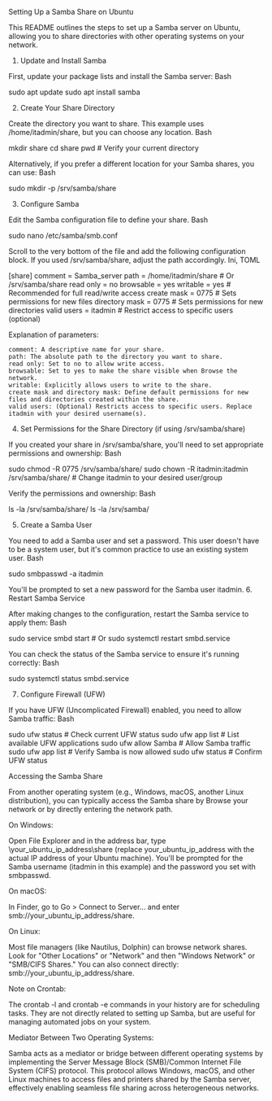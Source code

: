 
Setting Up a Samba Share on Ubuntu

This README outlines the steps to set up a Samba server on Ubuntu, allowing you to share directories with other operating systems on your network.
1. Update and Install Samba

First, update your package lists and install the Samba server:
Bash

sudo apt update
sudo apt install samba

2. Create Your Share Directory

Create the directory you want to share. This example uses /home/itadmin/share, but you can choose any location.
Bash

mkdir share
cd share
pwd # Verify your current directory

Alternatively, if you prefer a different location for your Samba shares, you can use:
Bash

sudo mkdir -p /srv/samba/share

3. Configure Samba

Edit the Samba configuration file to define your share.
Bash

sudo nano /etc/samba/smb.conf

Scroll to the very bottom of the file and add the following configuration block. If you used /srv/samba/share, adjust the path accordingly.
Ini, TOML

[share]
comment = Samba_server
path = /home/itadmin/share  # Or /srv/samba/share
read only = no
browsable = yes
writable = yes # Recommended for full read/write access
create mask = 0775 # Sets permissions for new files
directory mask = 0775 # Sets permissions for new directories
valid users = itadmin # Restrict access to specific users (optional)

Explanation of parameters:

    comment: A descriptive name for your share.
    path: The absolute path to the directory you want to share.
    read only: Set to no to allow write access.
    browsable: Set to yes to make the share visible when Browse the network.
    writable: Explicitly allows users to write to the share.
    create mask and directory mask: Define default permissions for new files and directories created within the share.
    valid users: (Optional) Restricts access to specific users. Replace itadmin with your desired username(s).

4. Set Permissions for the Share Directory (if using /srv/samba/share)

If you created your share in /srv/samba/share, you'll need to set appropriate permissions and ownership:
Bash

sudo chmod -R 0775 /srv/samba/share/
sudo chown -R itadmin:itadmin /srv/samba/share/ # Change itadmin to your desired user/group

Verify the permissions and ownership:
Bash

ls -la /srv/samba/share/
ls -la /srv/samba/

5. Create a Samba User

You need to add a Samba user and set a password. This user doesn't have to be a system user, but it's common practice to use an existing system user.
Bash

sudo smbpasswd -a itadmin

You'll be prompted to set a new password for the Samba user itadmin.
6. Restart Samba Service

After making changes to the configuration, restart the Samba service to apply them:
Bash

sudo service smbd start # Or sudo systemctl restart smbd.service

You can check the status of the Samba service to ensure it's running correctly:
Bash

sudo systemctl status smbd.service

7. Configure Firewall (UFW)

If you have UFW (Uncomplicated Firewall) enabled, you need to allow Samba traffic:
Bash

sudo ufw status      # Check current UFW status
sudo ufw app list    # List available UFW applications
sudo ufw allow Samba # Allow Samba traffic
sudo ufw app list    # Verify Samba is now allowed
sudo ufw status      # Confirm UFW status

Accessing the Samba Share

From another operating system (e.g., Windows, macOS, another Linux distribution), you can typically access the Samba share by Browse your network or by directly entering the network path.

On Windows:

Open File Explorer and in the address bar, type \\your_ubuntu_ip_address\share (replace your_ubuntu_ip_address with the actual IP address of your Ubuntu machine). You'll be prompted for the Samba username (itadmin in this example) and the password you set with smbpasswd.

On macOS:

In Finder, go to Go > Connect to Server... and enter smb://your_ubuntu_ip_address/share.

On Linux:

Most file managers (like Nautilus, Dolphin) can browse network shares. Look for "Other Locations" or "Network" and then "Windows Network" or "SMB/CIFS Shares." You can also connect directly: smb://your_ubuntu_ip_address/share.

Note on Crontab:

The crontab -l and crontab -e commands in your history are for scheduling tasks. They are not directly related to setting up Samba, but are useful for managing automated jobs on your system.

Mediator Between Two Operating Systems:

Samba acts as a mediator or bridge between different operating systems by implementing the Server Message Block (SMB)/Common Internet File System (CIFS) protocol. This protocol allows Windows, macOS, and other Linux machines to access files and printers shared by the Samba server, effectively enabling seamless file sharing across heterogeneous networks.
